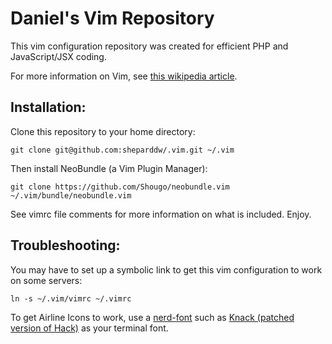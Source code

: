# Daniel's Vim Repository
This vim configuration repository was created for efficient PHP and JavaScript/JSX coding.

For more information on Vim, see [this wikipedia article](https://en.wikipedia.org/wiki/Vim_(text_editor)).

## Installation:
Clone this repository to your home directory:
```
git clone git@github.com:sheparddw/.vim.git ~/.vim
```
Then install NeoBundle (a Vim Plugin Manager):
```
git clone https://github.com/Shougo/neobundle.vim ~/.vim/bundle/neobundle.vim
```
See vimrc file comments for more information on what is included.
Enjoy.

## Troubleshooting:
You may have to set up a symbolic link to get this vim configuration to work on some servers:
```
ln -s ~/.vim/vimrc ~/.vimrc
```
To get Airline Icons to work, use a [nerd-font](https://github.com/ryanoasis/nerd-fonts) such as [Knack (patched version of Hack)](https://github.com/ryanoasis/nerd-fonts/blob/master/patched-fonts/Hack/Regular/complete/Knack%20Regular%20Nerd%20Font%20Complete.ttf) as your terminal font.
